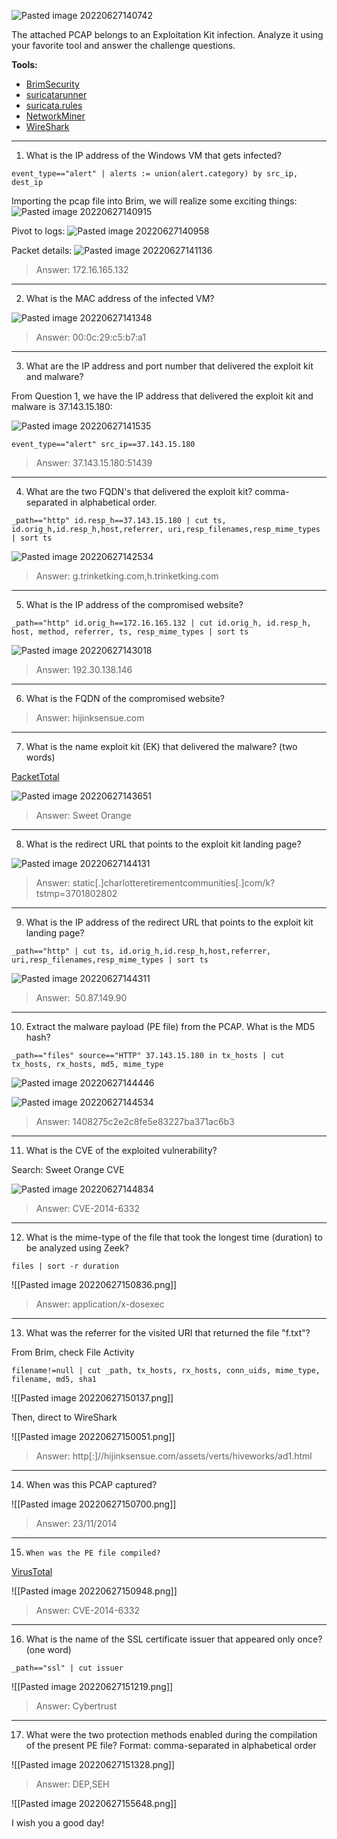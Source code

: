 ![Pasted image 20220627140742](https://user-images.githubusercontent.com/107832241/179943665-20e2a86f-1dc9-4de1-a57f-5cf174f98435.png)

The attached PCAP belongs to an Exploitation Kit infection. Analyze it using your favorite tool and answer the challenge questions.

**Tools:**

-   [BrimSecurity](https://www.brimsecurity.com/)
-   [suricatarunner](https://github.com/brimsec/build-suricata/releases/tag/v5.0.3-brim1)
-   [suricata.rules](https://download.cyberdefenders.org/BlueYard/misc/suricata.zip)
-   [NetworkMiner](https://www.netresec.com/?page=networkminer)
-   [WireShark](https://www.wireshark.org/)

---

1. What is the IP address of the Windows VM that gets infected?
```
event_type=="alert" | alerts := union(alert.category) by src_ip, dest_ip
```
Importing the pcap file into Brim, we will realize some exciting things:
![Pasted image 20220627140915](https://user-images.githubusercontent.com/107832241/179943735-b7626206-dbeb-4207-aef8-4a5cebfda170.png)

Pivot to logs:
![Pasted image 20220627140958](https://user-images.githubusercontent.com/107832241/179943829-be0e5f05-064c-47bd-894f-e9faa26eeb9f.png)

Packet details:
![Pasted image 20220627141136](https://user-images.githubusercontent.com/107832241/179943919-520a27a6-b8a0-469c-a606-26efe7585b41.png)


>Answer: 172.16.165.132 

---

2. What is the MAC address of the infected VM?

![Pasted image 20220627141348](https://user-images.githubusercontent.com/107832241/179943980-9a9535b4-de2f-400b-b6f4-b32c8cc19076.png)

>Answer: 00:0c:29:c5:b7:a1

---

3. What are the IP address and port number that delivered the exploit kit and malware?

From Question 1, we have the IP address that delivered the exploit kit and malware is 37.143.15.180:

![Pasted image 20220627141535](https://user-images.githubusercontent.com/107832241/179944071-c60bacc0-8ce0-48b7-8bf7-37e52afb72f8.png)

```
event_type=="alert" src_ip==37.143.15.180
```

>Answer: 37.143.15.180:51439

---

4. What are the two FQDN's that delivered the exploit kit? comma-separated in alphabetical order.
```
_path=="http" id.resp_h==37.143.15.180 | cut ts, id.orig_h,id.resp_h,host,referrer, uri,resp_filenames,resp_mime_types | sort ts
```
![Pasted image 20220627142534](https://user-images.githubusercontent.com/107832241/179944208-f841f582-48c4-4cb3-943f-17df3a3dcbcf.png)

>Answer: g.trinketking.com,h.trinketking.com 

---

5.  What is the IP address of the compromised website?

```
_path=="http" id.orig_h==172.16.165.132 | cut id.orig_h, id.resp_h, host, method, referrer, ts, resp_mime_types | sort ts
```

![Pasted image 20220627143018](https://user-images.githubusercontent.com/107832241/179944285-09878f02-eee3-48af-9ffc-8e378ae1f14e.png)

>Answer: 192.30.138.146 

---

6. What is the FQDN of the compromised website?

>Answer: hijinksensue.com

---

7. What is the name exploit kit (EK) that delivered the malware? (two words)

[PacketTotal](https://packettotal.com/)

![Pasted image 20220627143651](https://user-images.githubusercontent.com/107832241/179944362-9134de8a-c6f3-4364-bc2c-4cc4a768496a.png)

>Answer: Sweet Orange 

---

8. What is the redirect URL that points to the exploit kit landing page?

![Pasted image 20220627144131](https://user-images.githubusercontent.com/107832241/179944413-24de6079-f392-437b-a289-361bd2e85d40.png)

>Answer: static[.]charlotteretirementcommunities[.]com/k?tstmp=3701802802 

---

9. What is the IP address of the redirect URL that points to the exploit kit landing page?

```
_path=="http" | cut ts, id.orig_h,id.resp_h,host,referrer, uri,resp_filenames,resp_mime_types | sort ts
```

![Pasted image 20220627144311](https://user-images.githubusercontent.com/107832241/179944475-1df6374c-3026-45c1-b2d4-4f66f8f7425e.png)

>Answer:  50.87.149.90 

---

10. Extract the malware payload (PE file) from the PCAP. What is the MD5 hash?

```
_path=="files" source=="HTTP" 37.143.15.180 in tx_hosts | cut tx_hosts, rx_hosts, md5, mime_type
```
![Pasted image 20220627144446](https://user-images.githubusercontent.com/107832241/179944544-7a9725e6-782e-4bf4-947f-456560186f64.png)

![Pasted image 20220627144534](https://user-images.githubusercontent.com/107832241/179944593-99de2ed9-22e4-4270-bc53-6fec355b65b0.png)

>Answer: 1408275c2e2c8fe5e83227ba371ac6b3

---

11. What is the CVE of the exploited vulnerability?

Search: Sweet Orange CVE

![Pasted image 20220627144834](https://user-images.githubusercontent.com/107832241/179944654-9e7b8f25-dcbd-408b-a24d-fb75dc51a8ec.png)

>Answer: CVE-2014-6332 

---

12. What is the mime-type of the file that took the longest time (duration) to be analyzed using Zeek?

```
files | sort -r duration
```

![[Pasted image 20220627150836.png]]

>Answer: application/x-dosexec

---

13. What was the referrer for the visited URI that returned the file "f.txt"?

From Brim, check File Activity
```
filename!=null | cut _path, tx_hosts, rx_hosts, conn_uids, mime_type, filename, md5, sha1
```

![[Pasted image 20220627150137.png]]

Then, direct to WireShark

![[Pasted image 20220627150051.png]]

>Answer: http[:]//hijinksensue.com/assets/verts/hiveworks/ad1.html 

---

14. When was this PCAP captured?

![[Pasted image 20220627150700.png]]

>Answer: 23/11/2014 

---

15.  	When was the PE file compiled?

[VirusTotal](https://www.virustotal.com/gui/file/cc185105946c202d9fd0ef18423b078cd8e064b1e2a87e93ed1b3d4f2cbdb65d/details)

![[Pasted image 20220627150948.png]]

>Answer: CVE-2014-6332 

---

16. What is the name of the SSL certificate issuer that appeared only once? (one word)

```
_path=="ssl" | cut issuer
```

![[Pasted image 20220627151219.png]]

>Answer: Cybertrust

---

17. What were the two protection methods enabled during the compilation of the present PE file? Format: comma-separated in alphabetical order

![[Pasted image 20220627151328.png]]

>Answer: DEP,SEH 


![[Pasted image 20220627155648.png]]

I wish you a good day!
